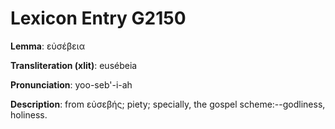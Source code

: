 # Lexicon Entry G2150

**Lemma**: εὐσέβεια

**Transliteration (xlit)**: eusébeia

**Pronunciation**: yoo-seb'-i-ah

**Description**:
from εὐσεβής; piety; specially, the gospel scheme:--godliness, holiness.
